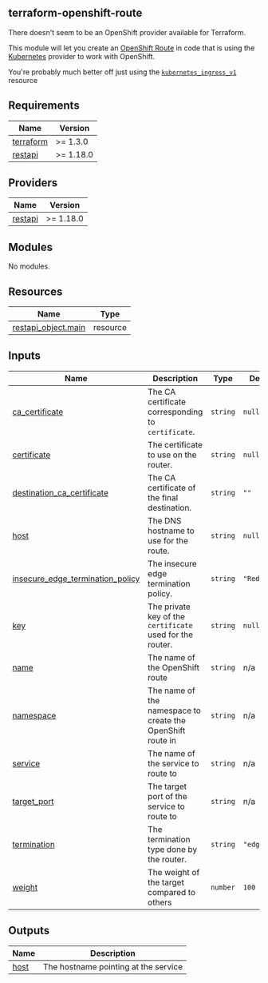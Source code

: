 ## terraform-openshift-route

There doesn't seem to be an OpenShift provider available for Terraform.

This module will let you create an [OpenShift Route](https://docs.openshift.com/container-platform/4.11/rest_api/network_apis/route-route-openshift-io-v1.html)
in code that is using the [Kubernetes](https://registry.terraform.io/providers/hashicorp/kubernetes/latest/docs) provider to work with OpenShift.


You're probably much better off just using the [`kubernetes_ingress_v1`](https://registry.terraform.io/providers/hashicorp/kubernetes/latest/docs/resources/ingress_v1) resource
<!-- BEGINNING OF PRE-COMMIT-TERRAFORM DOCS HOOK -->
## Requirements

| Name | Version |
|------|---------|
| <a name="requirement_terraform"></a> [terraform](#requirement\_terraform) | >= 1.3.0 |
| <a name="requirement_restapi"></a> [restapi](#requirement\_restapi) | >= 1.18.0 |

## Providers

| Name | Version |
|------|---------|
| <a name="provider_restapi"></a> [restapi](#provider\_restapi) | >= 1.18.0 |

## Modules

No modules.

## Resources

| Name | Type |
|------|------|
| [restapi_object.main](https://registry.terraform.io/providers/Mastercard/restapi/latest/docs/resources/object) | resource |

## Inputs

| Name | Description | Type | Default | Required |
|------|-------------|------|---------|:--------:|
| <a name="input_ca_certificate"></a> [ca\_certificate](#input\_ca\_certificate) | The CA certificate corresponding to `certificate`. | `string` | `null` | no |
| <a name="input_certificate"></a> [certificate](#input\_certificate) | The certificate to use on the router. | `string` | `null` | no |
| <a name="input_destination_ca_certificate"></a> [destination\_ca\_certificate](#input\_destination\_ca\_certificate) | The CA certificate of the final destination. | `string` | `""` | no |
| <a name="input_host"></a> [host](#input\_host) | The DNS hostname to use for the route. | `string` | `null` | no |
| <a name="input_insecure_edge_termination_policy"></a> [insecure\_edge\_termination\_policy](#input\_insecure\_edge\_termination\_policy) | The insecure edge termination policy. | `string` | `"Redirect"` | no |
| <a name="input_key"></a> [key](#input\_key) | The private key of the `certificate` used for the router. | `string` | `null` | no |
| <a name="input_name"></a> [name](#input\_name) | The name of the OpenShift route | `string` | n/a | yes |
| <a name="input_namespace"></a> [namespace](#input\_namespace) | The name of the namespace to create the OpenShift route in | `string` | n/a | yes |
| <a name="input_service"></a> [service](#input\_service) | The name of the service to route to | `string` | n/a | yes |
| <a name="input_target_port"></a> [target\_port](#input\_target\_port) | The target port of the service to route to | `string` | n/a | yes |
| <a name="input_termination"></a> [termination](#input\_termination) | The termination type done by the router. | `string` | `"edge"` | no |
| <a name="input_weight"></a> [weight](#input\_weight) | The weight of the target compared to others | `number` | `100` | no |

## Outputs

| Name | Description |
|------|-------------|
| <a name="output_host"></a> [host](#output\_host) | The hostname pointing at the service |
<!-- END OF PRE-COMMIT-TERRAFORM DOCS HOOK -->
